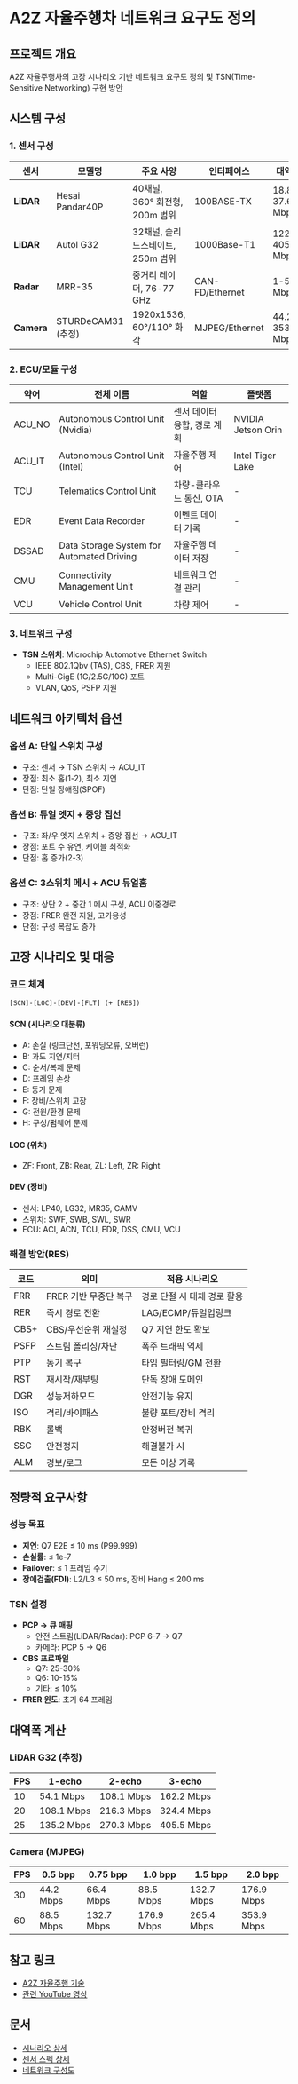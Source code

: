 # A2Z 자율주행차 네트워크 요구도 정의

## 프로젝트 개요
A2Z 자율주행차의 고장 시나리오 기반 네트워크 요구도 정의 및 TSN(Time-Sensitive Networking) 구현 방안

## 시스템 구성

### 1. 센서 구성
| 센서 | 모델명 | 주요 사양 | 인터페이스 | 대역폭 |
|------|--------|-----------|------------|---------|
| **LiDAR** | Hesai Pandar40P | 40채널, 360° 회전형, 200m 범위 | 100BASE-TX | 18.84-37.68 Mbps |
| **LiDAR** | Autol G32 | 32채널, 솔리드스테이트, 250m 범위 | 1000Base-T1 | 122.9-405.5 Mbps |
| **Radar** | MRR-35 | 중거리 레이더, 76-77 GHz | CAN-FD/Ethernet | 1-5 Mbps |
| **Camera** | STURDeCAM31 (추정) | 1920x1536, 60°/110° 화각 | MJPEG/Ethernet | 44.2-353.9 Mbps |

### 2. ECU/모듈 구성
| 약어 | 전체 이름 | 역할 | 플랫폼 |
|------|-----------|------|--------|
| ACU_NO | Autonomous Control Unit (Nvidia) | 센서 데이터 융합, 경로 계획 | NVIDIA Jetson Orin |
| ACU_IT | Autonomous Control Unit (Intel) | 자율주행 제어 | Intel Tiger Lake |
| TCU | Telematics Control Unit | 차량-클라우드 통신, OTA | - |
| EDR | Event Data Recorder | 이벤트 데이터 기록 | - |
| DSSAD | Data Storage System for Automated Driving | 자율주행 데이터 저장 | - |
| CMU | Connectivity Management Unit | 네트워크 연결 관리 | - |
| VCU | Vehicle Control Unit | 차량 제어 | - |

### 3. 네트워크 구성
- **TSN 스위치**: Microchip Automotive Ethernet Switch
  - IEEE 802.1Qbv (TAS), CBS, FRER 지원
  - Multi-GigE (1G/2.5G/10G) 포트
  - VLAN, QoS, PSFP 지원

## 네트워크 아키텍처 옵션

### 옵션 A: 단일 스위치 구성
- 구조: 센서 → TSN 스위치 → ACU_IT
- 장점: 최소 홉(1-2), 최소 지연
- 단점: 단일 장애점(SPOF)

### 옵션 B: 듀얼 엣지 + 중앙 집선
- 구조: 좌/우 엣지 스위치 + 중앙 집선 → ACU_IT
- 장점: 포트 수 유연, 케이블 최적화
- 단점: 홉 증가(2-3)

### 옵션 C: 3스위치 메시 + ACU 듀얼홈
- 구조: 상단 2 + 중간 1 메시 구성, ACU 이중경로
- 장점: FRER 완전 지원, 고가용성
- 단점: 구성 복잡도 증가

## 고장 시나리오 및 대응

### 코드 체계
`[SCN]-[LOC]-[DEV]-[FLT] (+ [RES])`

#### SCN (시나리오 대분류)
- A: 손실 (링크단선, 포워딩오류, 오버런)
- B: 과도 지연/지터
- C: 순서/복제 문제
- D: 프레임 손상
- E: 동기 문제
- F: 장비/스위치 고장
- G: 전원/환경 문제
- H: 구성/펌웨어 문제

#### LOC (위치)
- ZF: Front, ZB: Rear, ZL: Left, ZR: Right

#### DEV (장비)
- 센서: LP40, LG32, MR35, CAMV
- 스위치: SWF, SWB, SWL, SWR
- ECU: ACI, ACN, TCU, EDR, DSS, CMU, VCU

### 해결 방안(RES)
| 코드 | 의미 | 적용 시나리오 |
|------|------|---------------|
| FRR | FRER 기반 무중단 복구 | 경로 단절 시 대체 경로 활용 |
| RER | 즉시 경로 전환 | LAG/ECMP/듀얼업링크 |
| CBS+ | CBS/우선순위 재설정 | Q7 지연 한도 확보 |
| PSFP | 스트림 폴리싱/차단 | 폭주 트래픽 억제 |
| PTP | 동기 복구 | 타임 필터링/GM 전환 |
| RST | 재시작/재부팅 | 단독 장애 도메인 |
| DGR | 성능저하모드 | 안전기능 유지 |
| ISO | 격리/바이패스 | 불량 포트/장비 격리 |
| RBK | 롤백 | 안정버전 복귀 |
| SSC | 안전정지 | 해결불가 시 |
| ALM | 경보/로그 | 모든 이상 기록 |

## 정량적 요구사항

### 성능 목표
- **지연**: Q7 E2E ≤ 10 ms (P99.999)
- **손실률**: ≤ 1e-7
- **Failover**: ≤ 1 프레임 주기
- **장애검출(FDI)**: L2/L3 ≤ 50 ms, 장비 Hang ≤ 200 ms

### TSN 설정
- **PCP → 큐 매핑**
  - 안전 스트림(LiDAR/Radar): PCP 6-7 → Q7
  - 카메라: PCP 5 → Q6
- **CBS 프로파일**
  - Q7: 25-30%
  - Q6: 10-15%
  - 기타: ≤ 10%
- **FRER 윈도**: 초기 64 프레임

## 대역폭 계산

### LiDAR G32 (추정)
| FPS | 1-echo | 2-echo | 3-echo |
|-----|--------|--------|--------|
| 10 | 54.1 Mbps | 108.1 Mbps | 162.2 Mbps |
| 20 | 108.1 Mbps | 216.3 Mbps | 324.4 Mbps |
| 25 | 135.2 Mbps | 270.3 Mbps | 405.5 Mbps |

### Camera (MJPEG)
| FPS | 0.5 bpp | 0.75 bpp | 1.0 bpp | 1.5 bpp | 2.0 bpp |
|-----|---------|----------|---------|---------|---------|
| 30 | 44.2 Mbps | 66.4 Mbps | 88.5 Mbps | 132.7 Mbps | 176.9 Mbps |
| 60 | 88.5 Mbps | 132.7 Mbps | 176.9 Mbps | 265.4 Mbps | 353.9 Mbps |

## 참고 링크
- [A2Z 자율주행 기술](https://autoa2z.co.kr/Coretech)
- [관련 YouTube 영상](https://www.youtube.com/watch?v=kRHf5jUnVAg)

## 문서
- [시나리오 상세](docs/scenarios.md)
- [센서 스펙 상세](docs/sensors.md)
- [네트워크 구성도](docs/network.md)